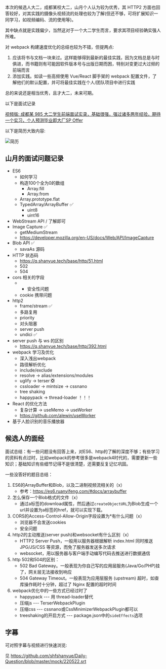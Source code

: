 本次的候选人大二，成都某校大二，山月个人认为较为优秀，其 HTTP2 方面也回答较好，对其实践的摄像头视频流的处理也较为了解(但还不够，可将扩展知识一同学习，如视频编码、流的使用等)。

其中缺点就是实践偏少，当然这对于一个大二学生而言，要求其项目经验确实强人所难。

对 webpack 构建速度优化的总结也较为不错，但提两点:

1. 应该将书与文档一块来过。这样能够得到最新的最佳实践，因为文档总是与时俱进，而书籍则有可能因软件版本号与出版日期而困，特别对变更过大过频的前端而言
2. 添加实践。如读一些高频使用 Vue/React 脚手架的 webpack 配置文件，了解他们的默认配置，并可将最佳实践在个人/团队项目中进行实践

总的来说还是相当优秀，且才大二，未来可期。

以下是面试记录

[视频版: 成都某 985 大二学生前端面试实录，基础很强，强过诸多两年经验，期待一个实习，个人预测毕业即大厂SP Offer](https://www.bilibili.com/video/bv1K54y1f7ez)

以下是简历大致内容:

![简历](https://p6-juejin.byteimg.com/tos-cn-i-k3u1fbpfcp/00f3a6d2b73649b4a5ae5643f06968c9~tplv-k3u1fbpfcp-watermark.image?)

## 山月的面试问题记录

+ ES6
    + 如何学习
    + 构造100个全为0的数组
        + Array.fill
        + Array.from
    + Array.prototype.flat
    + TypedArray/ArrayBuffer ✅
        + uint8
        + uint16
+ WebStream API / 了解即可
+ Image Capture ✅
    + getMediumStream
    + https://developer.mozilla.org/en-US/docs/Web/API/ImageCapture
+ Blob API ✅
    + savaAs 源码
+ HTTP 状态码
    + https://q.shanyue.tech/base/http/51.html
    + 502
    + 504
+ cors 相关的字段
    + * 安全性问题
    + cookie 携带问题
+ http2
    + frame/stream ✅
    + 多路复用
    + priority
    + 对头阻塞
    + server push
    + undici ✅
+ server push 与 ws 的区别
    + https://q.shanyue.tech/base/http/392.html
+ webpack 学习及优化
    + 深入浅出webpack
    + 路径解析优化
    + include/exclude
    + resolve -> alias/extensions/modules
    + uglify -> terser ❎
    + cssloader -> mintsize -> cssnano 
    + tree shaking
    + happypack -> thread-loader ！！！
+ React 的优化方法
    + 复杂计算 -> useMemo -> useWorker
    + https://github.com/alewin/useWorker
+ 基于人脸识别的音乐播放器

## 候选人的面经

面试总结：有一些问题没有回答上来，对ES6、http的了解的深度不够；有些学习的资料有点过时，比如webpack的参考很多是webpack4时代的，需要更新一些知识；基础知识有些细节记得不是很清楚，还需要反复记忆巩固。

一些没答好的题目总结：

1. ES6的ArrayBuffer和Blob，以及二进制视频流相关的（x）
    - 参考：https://es6.ruanyifeng.com/#docs/arraybuffer
2. 怎么保存一个Blob格式的文件（x）
    - 通过a标签的download属性，然后通过`createObjectURL`为Blob生成一个url并设置为a标签的href，就可以实现下载。
2. CORS的Access-Control-Allow-Origin字段设置为*有什么问题（x）
    - 浏览器不会发送cookies
    - 安全问题
3. http2的主动推送(server push)和websocket有什么区别（x）
    - HTTP2 Server Push，一般用以服务器根据解析 index.html 同时推送 JPG/JS/CSS 等资源，而免了服务器发送多次请求
    - websocket，用以服务器与客户端手动编写代码去推送进行数据通信
4. http 502和504的区别：
    - 502 Bad Gateway。一般表现为你自己写的应用层服务(Java/Go/PHP)挂了，网关层无法接收到响应
    - 504 Gateway Timeout。一般表现为应用层服务 (upstream) 超时，如查库操作耗时十分钟，超过了 Nginx 配置的超时时间
4. webpack优化中的一些方式已经过时了
    - happypack --- 用 thread-loader替代
    - 压缩js --- TerserWebpackPlugin
    - 压缩css --- cssnano或CssMinimizerWebpackPlugin都可以
    - treeshaking的开启方式 --- package.json中的`sideEffects`选项

## 字幕

可对照字幕与视频进行快速浏览:

见 <https://github.com/shfshanyue/Daily-Question/blob/master/mock/220522.srt>

<subtitle :srt="$page.frontmatter.srt" b="https://www.bilibili.com/video/bv1K54y1f7ez" />
